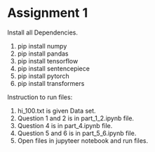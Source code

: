# Assignment 1

Install all Dependencies.
 1. pip install numpy 
 2. pip install pandas
 3. pip install tensorflow
 4. pip install sentencepiece
 5. pip install pytorch
 6. pip install transformers

 Instruction to run files:
 1.  hi_100.txt is given Data set.
 2. Question 1 and 2 is in part_1_2.ipynb file. 
 3. Question 4 is in part_4.ipynb file.
 4. Question 5 and 6 is in part_5_6.ipynb file.
 5. Open files in jupyteer notebook and run files.
 



